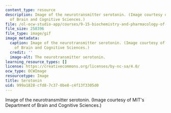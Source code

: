 ```yaml
---
content_type: resource
description: Image of the neurotransmitter serotonin. (Image courtesy of MIT's Department
  of Brain and Cognitive Sciences.)
file: /ol-ocw-studio-app/courses/9-15-biochemistry-and-pharmacology-of-synaptic-transmission-fall-2007/999a1828cfd87c370be8c4f13f3305d0_9-15f07.gif
file_size: 258396
file_type: image/gif
image_metadata:
  caption: Image of the neurotransmitter serotonin. (Image courtesy of MIT's Department
    of Brain and Cognitive Sciences.)
  credit: ''
  image-alt: The neurotransmitter serotonin.
learning_resource_types: []
license: https://creativecommons.org/licenses/by-nc-sa/4.0/
ocw_type: OCWImage
resourcetype: Image
title: Serotonin
uid: 999a1828-cfd8-7c37-0be8-c4f13f3305d0
---
```

Image of the neurotransmitter serotonin. (Image courtesy of MIT's Department of Brain and Cognitive Sciences.)
